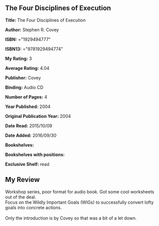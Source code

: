## The Four Disciplines of Execution

**Title:** The Four Disciplines of Execution

**Author:** Stephen R. Covey

**ISBN:** ="1929494777"

**ISBN13:** ="9781929494774"

**My Rating:** 3

**Average Rating:** 4.04

**Publisher:** Covey

**Binding:** Audio CD

**Number of Pages:** 4

**Year Published:** 2004

**Original Publication Year:** 2004

**Date Read:** 2015/10/09

**Date Added:** 2016/09/30

**Bookshelves:** 

**Bookshelves with positions:** 

**Exclusive Shelf:** read


## My Review

Workshop series, poor format for audio book. Got some cool worksheets out of the deal.<br/>Focus on the Wildly Important Goals (WIGs) to successfully convert lofty goals into concrete actions.<br/><br/>Only the introduction is by Covey so that was a bit of a let down.

